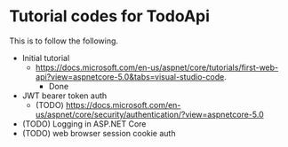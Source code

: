 # Tutorial codes for TodoApi
This is to follow the following.
- Initial tutorial
   - https://docs.microsoft.com/en-us/aspnet/core/tutorials/first-web-api?view=aspnetcore-5.0&tabs=visual-studio-code.
      - Done
- JWT bearer token auth
   - (TODO) https://docs.microsoft.com/en-us/aspnet/core/security/authentication/?view=aspnetcore-5.0
- (TODO) Logging in ASP.NET Core
- (TODO) web browser session cookie auth
